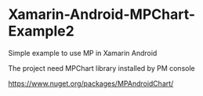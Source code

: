 # Xamarin-Android-MPChart-Example2
Simple example to use MP in Xamarin Android

The project need MPChart library installed by PM console

https://www.nuget.org/packages/MPAndroidChart/
